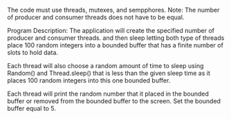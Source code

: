 The code must use threads, mutexes, and sempphores.
Note: The number of producer and consumer threads does not have to be equal.

Program Description:
The application will create the specified number of producer and consumer threads.
and then sleep letting both type of threads place 100 random integers into a bounded
buffer that has a finite number of slots to hold data.

Each thread will also choose a random amount of time to sleep using Random() and
Thread.sleep() that is less than the given sleep time as it places 100 random 
integers into this one bounded buffer.

Each thread will print the random number that it placed in the bounded buffer or
removed from the bounded buffer to the screen. Set the bounded buffer equal to 5.